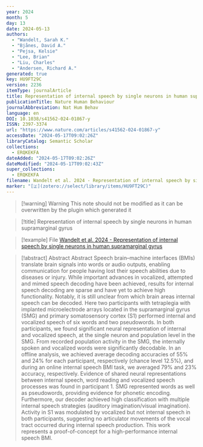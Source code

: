 ```yaml
---
year: 2024
month: 5
day: 13
date: 2024-05-13
authors:
  - "Wandelt, Sarah K."
  - "Bjånes, David A."
  - "Pejsa, Kelsie"
  - "Lee, Brian"
  - "Liu, Charles"
  - "Andersen, Richard A."
generated: true
key: HU9FT29C
version: 2236
itemType: journalArticle
title: Representation of internal speech by single neurons in human supramarginal gyrus
publicationTitle: Nature Human Behaviour
journalAbbreviation: Nat Hum Behav
language: en
DOI: 10.1038/s41562-024-01867-y
ISSN: 2397-3374
url: "https://www.nature.com/articles/s41562-024-01867-y"
accessDate: "2024-05-17T09:02:26Z"
libraryCatalog: Semantic Scholar
collections:
  - ERQKEKFA
dateAdded: "2024-05-17T09:02:26Z"
dateModified: "2024-05-17T09:02:43Z"
super_collections:
  - ERQKEKFA
filename: Wandelt et al. 2024 - Representation of internal speech by single neurons in human supramarginal gyrus
marker: "[🇿](zotero://select/library/items/HU9FT29C)"
---
```


>[!warning] Warning
> This note should not be modified as it can be overwritten by the plugin which generated it

> [!title] Representation of internal speech by single neurons in human supramarginal gyrus

> [!example] File
> [Wandelt et al. 2024 - Representation of internal speech by single neurons in human supramarginal gyrus](Wandelt%20et%20al.%202024%20-%20Representation%20of%20internal%20speech%20by%20single%20neurons%20in%20human%20supramarginal%20gyrus.pdf)

> [!abstract] Abstract
> Abstract
>             Speech brain–machine interfaces (BMIs) translate brain signals into words or audio outputs, enabling communication for people having lost their speech abilities due to diseases or injury. While important advances in vocalized, attempted and mimed speech decoding have been achieved, results for internal speech decoding are sparse and have yet to achieve high functionality. Notably, it is still unclear from which brain areas internal speech can be decoded. Here two participants with tetraplegia with implanted microelectrode arrays located in the supramarginal gyrus (SMG) and primary somatosensory cortex (S1) performed internal and vocalized speech of six words and two pseudowords. In both participants, we found significant neural representation of internal and vocalized speech, at the single neuron and population level in the SMG. From recorded population activity in the SMG, the internally spoken and vocalized words were significantly decodable. In an offline analysis, we achieved average decoding accuracies of 55% and 24% for each participant, respectively (chance level 12.5%), and during an online internal speech BMI task, we averaged 79% and 23% accuracy, respectively. Evidence of shared neural representations between internal speech, word reading and vocalized speech processes was found in participant 1. SMG represented words as well as pseudowords, providing evidence for phonetic encoding. Furthermore, our decoder achieved high classification with multiple internal speech strategies (auditory imagination/visual imagination). Activity in S1 was modulated by vocalized but not internal speech in both participants, suggesting no articulator movements of the vocal tract occurred during internal speech production. This work represents a proof-of-concept for a high-performance internal speech BMI.

